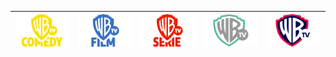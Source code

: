 | ![](https://raw.githubusercontent.com/RevGear/logo/master/International/WarnerTV/WarnerTV-Comedy.png) | ![](https://raw.githubusercontent.com/RevGear/logo/master/International/WarnerTV/WarnerTV-Film.png) | ![](https://raw.githubusercontent.com/RevGear/logo/master/International/WarnerTV/WarnerTV-Serie.png) | ![](https://raw.githubusercontent.com/RevGear/logo/master/International/WarnerTV/WarnerTV-v2.png) | ![](https://raw.githubusercontent.com/RevGear/logo/master/International/WarnerTV/WarnerTV.png) | 
|:---:|:---:|:---:|:---:|:---:| 

